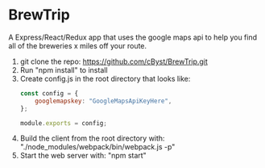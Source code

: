 # BrewTrip
A Express/React/Redux app that uses the google maps api to help you find all of the breweries x miles off your route.

1. git clone the repo: https://github.com/cByst/BrewTrip.git 
2. Run "npm install" to install
3. Create config.js in the root directory that looks like:
    ```javascript
    const config = {
        googlemapskey: "GoogleMapsApiKeyHere",
    };

    module.exports = config;
    ```
4. Build the client from the root directory with: "./node_modules/webpack/bin/webpack.js -p" 
5. Start the web server with: "npm start"
